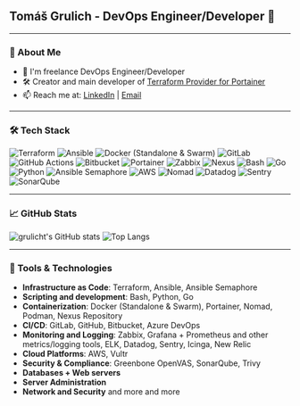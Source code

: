 ## Tomáš Grulich - DevOps Engineer/Developer 👋

---

### 🚀 About Me

- 🔧 I'm freelance DevOps Engineer/Developer
- 🛠️ Creator and main developer of [Terraform Provider for Portainer](https://github.com/portainer/terraform-provider-portainer)
- 📫 Reach me at: [LinkedIn](https://www.linkedin.com/in/tom%C3%A1%C5%A1-grulich-184646239/) | [Email](mailto:to.grulich@gmail.com)

---

### 🛠️ Tech Stack

![Terraform](https://img.shields.io/badge/Terraform-%235835CC.svg?style=for-the-badge&logo=terraform&logoColor=white)
![Ansible](https://img.shields.io/badge/Ansible-%23EE0000.svg?style=for-the-badge&logo=ansible&logoColor=white)
![Docker (Standalone & Swarm)](https://img.shields.io/badge/Docker-%230db7ed.svg?style=for-the-badge&logo=docker&logoColor=white)
![GitLab](https://img.shields.io/badge/GitLab-%23FC6D26.svg?style=for-the-badge&logo=gitlab&logoColor=white)
![GitHub Actions](https://img.shields.io/badge/GitHub_Actions-%232671E5.svg?style=for-the-badge&logo=github-actions&logoColor=white)
![Bitbucket](https://img.shields.io/badge/Bitbucket-%230047B3.svg?style=for-the-badge&logo=bitbucket&logoColor=white)
![Portainer](https://img.shields.io/badge/Portainer-%2300B6E3.svg?style=for-the-badge&logo=portainer&logoColor=white)
![Zabbix](https://img.shields.io/badge/Zabbix-%23CC0000.svg?style=for-the-badge&logo=zabbix&logoColor=white)
![Nexus](https://img.shields.io/badge/Nexus-%23000000.svg?style=for-the-badge&logo=sonatype&logoColor=white)
![Bash](https://img.shields.io/badge/Bash-%234EAA25.svg?style=for-the-badge&logo=gnu-bash&logoColor=white)
![Go](https://img.shields.io/badge/Go-%2300ADD8.svg?style=for-the-badge&logo=go&logoColor=white)
![Python](https://img.shields.io/badge/Python-%233776AB.svg?style=for-the-badge&logo=python&logoColor=white)
![Ansible Semaphore](https://img.shields.io/badge/Ansible%20Semaphore-%2300B6E3.svg?style=for-the-badge&logo=ansible&logoColor=white)
![AWS](https://img.shields.io/badge/AWS-%23FF9900.svg?style=for-the-badge&logo=amazon-aws&logoColor=white)
![Nomad](https://img.shields.io/badge/Nomad-%2300B6E3.svg?style=for-the-badge&logo=hashicorp&logoColor=white)
![Datadog](https://img.shields.io/badge/Datadog-%234C4CFF.svg?style=for-the-badge&logo=datadog&logoColor=white)
![Sentry](https://img.shields.io/badge/Sentry-%23FB4226.svg?style=for-the-badge&logo=sentry&logoColor=white)
![SonarQube](https://img.shields.io/badge/SonarQube-%2300B6E3.svg?style=for-the-badge&logo=sonarqube&logoColor=white)

---

### 📈 GitHub Stats

![grulicht's GitHub stats](https://github-readme-stats.vercel.app/api?username=grulicht&show_icons=true&theme=tokyonight)
![Top Langs](https://github-readme-stats.vercel.app/api/top-langs/?username=grulicht&layout=compact&theme=tokyonight)

---

### 🧰 Tools & Technologies

- **Infrastructure as Code**: Terraform, Ansible, Ansible Semaphore
- **Scripting and development**: Bash, Python, Go
- **Containerization**: Docker (Standalone & Swarm), Portainer, Nomad, Podman, Nexus Repository
- **CI/CD**: GitLab, GitHub, Bitbucket, Azure DevOps
- **Monitoring and Logging**: Zabbix, Grafana + Prometheus and other metrics/logging tools, ELK, Datadog, Sentry, Icinga, New Relic
- **Cloud Platforms**: AWS, Vultr
- **Security & Compliance**: Greenbone OpenVAS, SonarQube, Trivy
- **Databases + Web servers**
- **Server Administration**
- **Network and Security** and more and more
